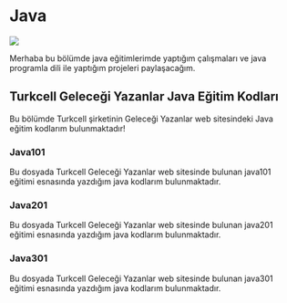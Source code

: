 # Java

![](https://rosamarfil.es/tutoriales/wp-content/uploads/2019/08/java-logo-png.png)

<p>Merhaba bu bölümde java eğitimlerimde yaptığım çalışmaları ve java programla dili ile yaptığım projeleri paylaşacağım.</p>

## Turkcell Geleceği Yazanlar Java Eğitim Kodları
Bu bölümde Turkcell şirketinin Geleceği Yazanlar web sitesindeki Java eğitim kodlarım bulunmaktadır!

### Java101
Bu dosyada Turkcell Geleceği Yazanlar web sitesinde bulunan java101 eğitimi esnasında yazdığım java kodlarım bulunmaktadır.

### Java201
Bu dosyada Turkcell Geleceği Yazanlar web sitesinde bulunan java201 eğitimi esnasında yazdığım java kodlarım bulunmaktadır.

### Java301
Bu dosyada Turkcell Geleceği Yazanlar web sitesinde bulunan java301 eğitimi esnasında yazdığım java kodlarım bulunmaktadır.
